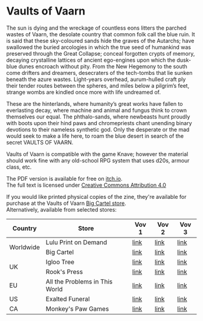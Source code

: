 # Vaults of Vaarn

The sun is dying and the wreckage of countless eons litters the parched wastes of Vaarn, the desolate country that common folk call the blue ruin. It is said that these sky-coloured sands hide the graves of the Autarchs; have swallowed the buried arcologies in which the true seed of humankind was preserved through the Great Collapse; conceal forgotten crypts of memory, decaying crystalline lattices of ancient ego-engines upon which the dusk-blue dunes encroach without pity. From the New Hegemony to the south come drifters and dreamers, desecraters of the tech-tombs that lie sunken beneath the azure wastes. Light-years overhead, aurum-hulled craft ply their tender routes between the spheres, and miles below a pilgrim’s feet, strange wombs are kindled once more with life undreamed of.

These are the hinterlands, where humanity’s great works have fallen to everlasting decay, where machine and animal and fungus think to crown themselves our equal. The phthalo-sands, where newbeasts hunt proudly with boots upon their hind paws and chromepriests chant unending binary devotions to their nameless synthetic god. Only the desperate or the mad would seek to make a life here, to roam the blue desert in search of the secret VAULTS OF VAARN.

Vaults of Vaarn is compatible with the game Knave; however the material should work fine with any old-school RPG system that uses d20s, armour class, etc.

The PDF version is available for free on [itch.io](https://graculusdroog.itch.io).  
The full text is licensed under [Creative Commons Attribution 4.0](https://creativecommons.org/licenses/by/4.0/)  

If you would like printed physical copies of the zine, they're available for purchase at the Vaults of Vaarn [Big Cartel store](https://vaultsofvaarn.bigcartel.com/products).  
Alternatively, available from selected stores:  

<table>
  <thead><th>Country</th><th>Store</th><th>Vov 1</th><th>Vov 2</th><th>Vov 3</th></thead>
  <tr><td rowspan="2">Worldwide</td><td>Lulu Print on Demand</td>
    <td><a href="https://www.lulu.com/en/us/shop/leo-hunt-and-leo-hunt/vaults-of-vaarn-1/paperback/product-vqwnjv.html?page=1&pageSize=4">link</a></td>
    <td><a href="https://www.lulu.com/en/us/shop/leo-hunt/vaults-of-vaarn-2/paperback/product-yk4wq7.html?page=1&pageSize=4">link</a></td>
    <td><a href="https://www.lulu.com/en/us/shop/leo-hunt/vaults-of-vaarn-3/paperback/product-eq87gz.html?page=1&pageSize=4">link</a></td>
  </tr>
  <tr><td>Big Cartel</td>
    <td><a href="https://vaultsofvaarn.bigcartel.com/product/vaults-of-vaarn-1">link</a></td>
    <td><a href="https://vaultsofvaarn.bigcartel.com/product/vaults-of-vaarn-2">link</a></td>
    <td><a href="https://vaultsofvaarn.bigcartel.com/product/vaults-of-vaarn-3">link</a></td>
  </tr>
  <tr><td rowspan="2">UK</td><td>Igloo Tree</td>
    <td><a href="https://iglootree.com/vaults-of-vaarn-1-78-p.asp">link</a></td>
    <td><a href="https://iglootree.com/vaults-of-vaarn-2-79-p.asp">link</a></td>
    <td><a href="https://iglootree.com/vaults-of-vaarn-3-510-p.asp">link</a></td>
  </tr>
  <tr><td>Rook's Press</td>
    <td><a href="https://www.rookspress.com/products/vaults-of-vaarn-1">link</a></td>
    <td><a href="https://www.rookspress.com/products/vaults-of-vaarn-2">link</a></td>
    <td><a href="https://www.rookspress.com/products/vaults-of-vaarn-3">link</a></td>
  </tr>
  <tr><td>EU</td><td>All the Problems in This World</td>
    <td><a href="https://alltheproblemsinthisworld.com/shop/p/leo-hunt-vaults-of-vaarn">link</a></td>
    <td><a href="https://alltheproblemsinthisworld.com/shop/p/vaultsofvaarn2">link</a></td>
    <td><a href="https://alltheproblemsinthisworld.com/shop/p/leo-hunt-vaults-of-vaarn-3">link</a></td>
  </tr>
  <tr><td>US</td><td>Exalted Funeral</td>
    <td><a href="https://www.exaltedfuneral.com/products/vaults-of-vaarn-1-pdf">link</a></td>
    <td><a href="https://www.exaltedfuneral.com/products/vaults-of-vaarn-2">link</a></td>
    <td><a href="https://www.exaltedfuneral.com/products/vaults-of-vaarn-3-pdf">link</a></td>
  </tr>
  <tr><td>CA</td><td>Monkey's Paw Games</td>
    <td><a href="https://monkeyspawgames.com/products/vaults-of-vaarn">link</a></td>
    <td><a href="https://monkeyspawgames.com/collections/setting/products/vaults-of-vaarn-2">link</a></td>
    <td><a href="https://monkeyspawgames.com/collections/new-arrivals/products/vaults-of-vaarn-3">link</a></td>
  </tr>
</table>
